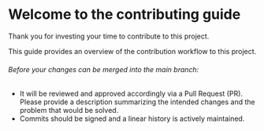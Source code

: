 # Welcome to the contributing guide

Thank you for investing your time to contribute to this project.

This guide provides an overview of the contribution workflow to this project.

###### Before your changes can be merged into the main branch:

- It will be reviewed and 
approved accordingly via a Pull Request (PR). Please provide a description summarizing 
the intended changes and the problem that would be solved.
- Commits should be signed and a linear history is actively maintained.
